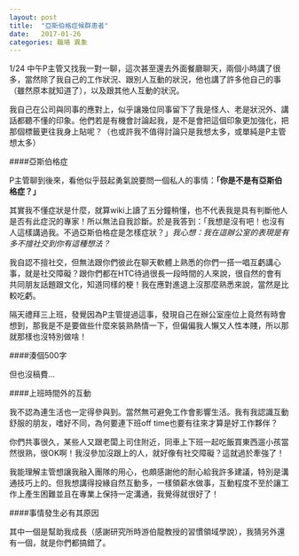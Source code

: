 ```yaml
---
layout: post
title:  "亞斯伯格症候群患者"
date:   2017-01-26
categories: 職場 異象
---
```


1/24 中午P主管又找我一對一聊，這次甚至還去外面餐廳聊天，兩個小時講了很多，當然除了我自己的工作狀況、跟別人互動的狀況，他也講了許多他自己的事（雖然原本就知道了），以及跟其他人互動的狀況。

我自己在公司與同事的應對上，似乎讓幾位同事留下了我是怪人、老是狀況外、講話都聽不懂的印象。他們若是有機會討論起我，是不是會把這個印象更加強化，把那個標籤更往我身上貼呢？（也或許我不值得討論只是我想太多，或單純是P主管想太多）



####亞斯伯格症

P主管聊到後來，看他似乎鼓起勇氣說要問一個私人的事情：__「你是不是有亞斯伯格症？」__

其實我不懂症狀是什麼，就算wiki上讀了五分鐘稍懂，也不代表我是具有判斷他人是否有此症況的專家！所以無法自我診斷。於是我答到：「我想是沒有吧！也沒有人這樣講過我。不過亞斯伯格症是怎樣症狀？」_我心想：我在這辦公室的表現是有多不擅社交到你有這種想法？_

我自認不擅社交，但無法跟你們彼此在聊天軟體上熟悉的你們一搭一唱互虧講心事，就是社交障礙？跟你們都在HTC待過很長一段時間的人來說，很自然的會有共同朋友話題跟文化，知道同樣的梗！我在應對進退上沒那麼熟悉來說，當然是比較吃虧。

隔天禮拜三上班，發覺因為P主管提過這事，發現自己在辦公室座位上竟然有時會想到，那我是不是要做些什麼來裝熟熱情一下，但偏偏我人懶又人性本賤，所以那就那樣也沒特別做啥！


####湊個500字

但也沒稿費...

####上班時間外的互動

我不認為連生活也一定得參與到。當然無可避免工作會影響生活。我有我認識互動舒服的朋友，嗜好不同，為何要連下班off time也要有往來才算是好工作夥伴？

你們共事很久，某些人又跟老闆上司住附近，同車上下班一起吃飯買東西遛小孩當然很熟，很OK啊！我沒參加沒跟上的人，就好像有社交障礙？這就過於牽強了！

我能理解主管想讓我融入團隊的用心，也頗感謝他的耐心給我許多建議，特別是溝通技巧上的。但我想講得投緣自然互動多，一樣領薪水做事，互動程度不至於讓工作上產生困難並且在專業上保持一定溝通，我覺得就很好了！

####事情發生必有其原因

其中一個是幫助我成長（感謝研究所時游伯龍教授的習慣領域學說），我猜另外還有一個，就是你們都搞錯了。
